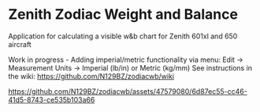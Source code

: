 # Zenith Zodiac Weight and Balance
Application for calculating a visible w&amp;b chart for Zenith 601xl and 650 aircraft

Work in progress - Adding imperial/metric functionality via menu: Edit -> Measurement Units -> Imperial (lb/in) or Metric (kg/mm)
See instructions in the wiki: https://github.com/N129BZ/zodiacwb/wiki



https://github.com/N129BZ/zodiacwb/assets/47579080/6d87ec55-cc46-41d5-8743-ce535b103a66

